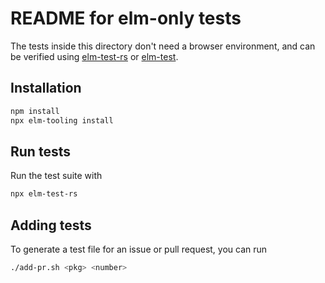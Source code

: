 # README for elm-only tests

The tests inside this directory don't need a browser environment, and can be
verified using [elm-test-rs](https://github.com/mpizenberg/elm-test-rs) or
[elm-test](https://github.com/rtfeldman/node-test-runner).

## Installation

```sh
npm install
npx elm-tooling install
```

## Run tests

Run the test suite with

```sh
npx elm-test-rs
```

## Adding tests

To generate a test file for an issue or pull request, you can run 

```sh
./add-pr.sh <pkg> <number>
```
